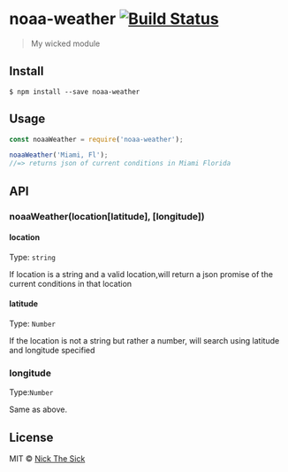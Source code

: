 # noaa-weather [![Build Status](https://travis-ci.org/nperez0111/noaa-weather.svg?branch=master)](https://travis-ci.org/nperez0111/noaa-weather)

> My wicked module


## Install

```
$ npm install --save noaa-weather
```


## Usage

```js
const noaaWeather = require('noaa-weather');

noaaWeather('Miami, Fl');
//=> returns json of current conditions in Miami Florida
```


## API

### noaaWeather(location[latitude], [longitude])

#### location

Type: `string`

If location is a string and a valid location,will return a json promise of the current conditions in that location

#### latitude

Type: `Number`

If the location is not a string but rather a number, will search using latitude and longitude specified

### longitude

Type:`Number`

Same as above. 


## License

MIT © [Nick The Sick](http://nickthesick.com)
